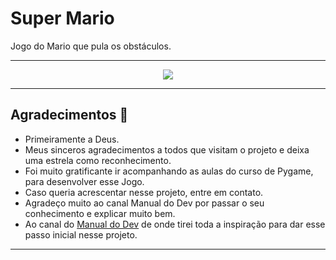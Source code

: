 # Super Mario
 Jogo do Mario que pula os obstáculos. 

 ***

<div align="center">
<img src="imagens/MarioSuper10.gif"><br>
</div>

***
## Agradecimentos :clap:

* Primeiramente a Deus. 
* Meus sinceros agradecimentos a todos que visitam o projeto e deixa uma estrela como reconhecimento.
* Foi muito gratificante ir acompanhando as aulas do curso de Pygame, para desenvolver esse Jogo.
* Caso queria acrescentar nesse projeto, entre em contato.
* Agradeço muito ao canal Manual do Dev por passar o seu conhecimento e explicar muito bem.
* Ao canal do [Manual do Dev](https://www.youtube.com/watch?v=r9buAwVBDhA&list=WL&index=29&t=902s)  de onde tirei toda a inspiração para dar esse passo inicial nesse projeto.

***
